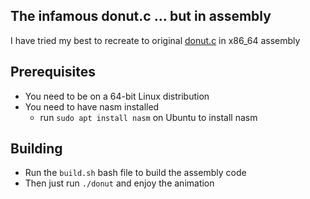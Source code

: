 ## The infamous donut.c ... but in assembly

I have tried my best to recreate to original [donut.c](https://gist.github.com/gcr/1075131) in x86_64 assembly


## Prerequisites 
- You need to be on a 64-bit Linux distribution
- You need to have nasm installed
    - run `sudo apt install nasm` on Ubuntu to install nasm


## Building
- Run the `build.sh` bash file to build the assembly code
- Then just run `./donut` and enjoy the animation
